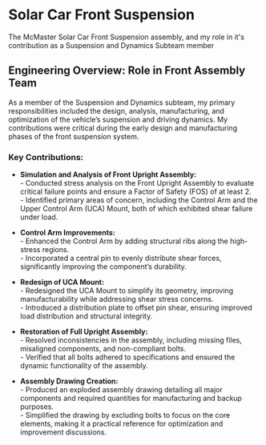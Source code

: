 # Solar Car Front Suspension
The McMaster Solar Car Front Suspension assembly, and my role in it's contribution as a Suspension and Dynamics Subteam member

## Engineering Overview: Role in Front Assembly Team

As a member of the Suspension and Dynamics subteam, my primary responsibilities included the design, analysis, manufacturing, and optimization of the vehicle’s suspension and driving dynamics. My contributions were critical during the early design and manufacturing phases of the front suspension system.  
### Key Contributions:

- **Simulation and Analysis of Front Upright Assembly:**  
      - Conducted stress analysis on the Front Upright Assembly to evaluate critical failure points and ensure a Factor of Safety (FOS) of at least 2.  
      - Identified primary areas of concern, including the Control Arm and the Upper Control Arm (UCA) Mount, both of which exhibited shear failure under load.  

- **Control Arm Improvements:**  
      - Enhanced the Control Arm by adding structural ribs along the high-stress regions.  
      - Incorporated a central pin to evenly distribute shear forces, significantly improving the component’s durability.  

- **Redesign of UCA Mount:**  
      - Redesigned the UCA Mount to simplify its geometry, improving manufacturability while addressing shear stress concerns.  
      - Introduced a distribution plate to offset pin shear, ensuring improved load distribution and structural integrity.  

- **Restoration of Full Upright Assembly:**  
      - Resolved inconsistencies in the assembly, including missing files, misaligned components, and non-compliant bolts.  
      - Verified that all bolts adhered to specifications and ensured the dynamic functionality of the assembly.  

- **Assembly Drawing Creation:**  
      - Produced an exploded assembly drawing detailing all major components and required quantities for manufacturing and backup purposes.  
      - Simplified the drawing by excluding bolts to focus on the core elements, making it a practical reference for optimization and improvement discussions.  

